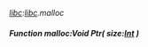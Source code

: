 _[libc](../../modules/libc/libc-module.md):[libc](../../modules/libc/libc-module.md).malloc_
##### Function malloc:Void Ptr( size:[Int](../../modules/wonkey/wonkey-types-int.md) )
